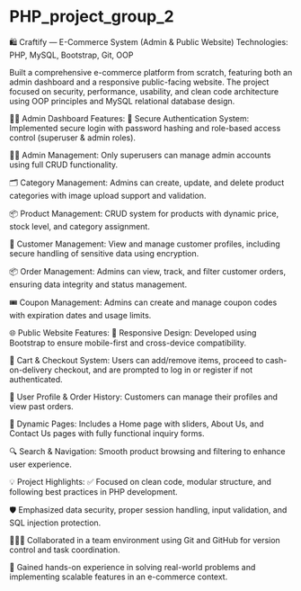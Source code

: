 # PHP_project_group_2
🛍️ Craftify — E-Commerce System (Admin & Public Website)
Technologies: PHP, MySQL, Bootstrap, Git, OOP

Built a comprehensive e-commerce platform from scratch, featuring both an admin dashboard and a responsive public-facing website. The project focused on security, performance, usability, and clean code architecture using OOP principles and MySQL relational database design.

👨‍💼 Admin Dashboard Features:
🔐 Secure Authentication System: Implemented secure login with password hashing and role-based access control (superuser & admin roles).

🧑‍💼 Admin Management: Only superusers can manage admin accounts using full CRUD functionality.

🗂️ Category Management: Admins can create, update, and delete product categories with image upload support and validation.

📦 Product Management: CRUD system for products with dynamic price, stock level, and category assignment.

👥 Customer Management: View and manage customer profiles, including secure handling of sensitive data using encryption.

📦 Order Management: Admins can view, track, and filter customer orders, ensuring data integrity and status management.

🎟️ Coupon Management: Admins can create and manage coupon codes with expiration dates and usage limits.

🌐 Public Website Features:
🎨 Responsive Design: Developed using Bootstrap to ensure mobile-first and cross-device compatibility.

🛒 Cart & Checkout System: Users can add/remove items, proceed to cash-on-delivery checkout, and are prompted to log in or register if not authenticated.

👤 User Profile & Order History: Customers can manage their profiles and view past orders.

📨 Dynamic Pages: Includes a Home page with sliders, About Us, and Contact Us pages with fully functional inquiry forms.

🔍 Search & Navigation: Smooth product browsing and filtering to enhance user experience.

💡 Project Highlights:
✅ Focused on clean code, modular structure, and following best practices in PHP development.

🛡️ Emphasized data security, proper session handling, input validation, and SQL injection protection.

🧑‍🤝‍🧑 Collaborated in a team environment using Git and GitHub for version control and task coordination.

🧠 Gained hands-on experience in solving real-world problems and implementing scalable features in an e-commerce context.

